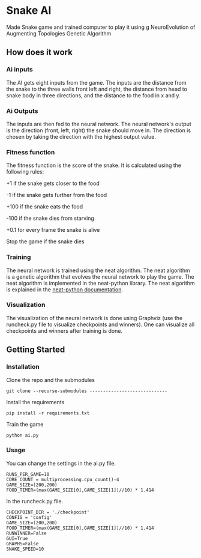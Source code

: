 # Snake AI
Made Snake game and trained computer to play it using g NeuroEvolution of Augmenting Topologies Genetic Algorithm

## How does it work
### Ai inputs
The AI gets eight inputs from the game. The inputs are the distance from the snake to the three walls front left and right, the distance from head to snake body in three directions, and the distance to the food in x and y.

### Ai Outputs
The inputs are then fed to the neural network. The neural network's output is the direction (front, left, right) the snake should move in. The direction is chosen by taking the direction with the highest output value.

### Fitness function
The fitness function is the score of the snake. It is calculated using the following rules:

+1 if the snake gets closer to the food

-1 if the snake gets further from the food

+100 if the snake eats the food

-100 if the snake dies from starving

+0.1 for every frame the snake is alive

Stop the game if the snake dies

### Training
The neural network is trained using the neat algorithm. The neat algorithm is a genetic algorithm that evolves the neural network to play the game. The neat algorithm is implemented in the neat-python library. The neat algorithm is explained in the [neat-python documentation](https://neat-python.readthedocs.io/en/latest/neat_overview.html).

### Visualization
The visualization of the neural network is done using Graphviz (use the runcheck.py file to visualize checkpoints and winners). One can visualize all checkpoints and winners after training is done.

## Getting Started
### Installation
Clone the repo and the submodules

```
git clone --recurse-submodules -----------------------------
```

Install the requirements

```
pip install -r requirements.txt
```

Train the game

```
python ai.py
```

### Usage
You can change the settings in the ai.py file.

```
RUNS_PER_GAME=10
CORE_COUNT = multiprocessing.cpu_count()-4
GAME_SIZE=(200,200)
FOOD_TIMER=(max(GAME_SIZE[0],GAME_SIZE[1])//10) * 1.414
```

In the runcheck.py file.
```
CHECKPOINT_DIR = './checkpoint'
CONFIG = 'config'
GAME_SIZE=(200,200)
FOOD_TIMER=(max(GAME_SIZE[0],GAME_SIZE[1])//10) * 1.414
RUNWINNER=False
GUI=True
GRAPHS=False
SNAKE_SPEED=10
```
